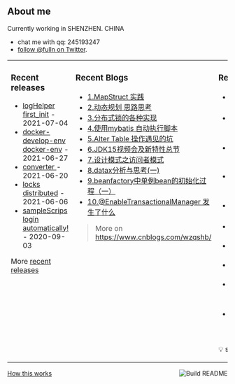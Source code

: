## About me

Currently working in SHENZHEN. CHINA 
 - chat me with qq: 245193247
 - [follow @fulln on Twitter](https://twitter.com/fulln16).
<table><tr><td valign="top">
 
 
### Recent releases

<!-- recent_releases starts -->
* [logHelper first_init](https://github.com/fulln/logHelper/releases/tag/1.0.0) - 2021-07-04
* [docker-develop-env docker-env](https://github.com/fulln/docker-develop-env/releases/tag/1.0.0) - 2021-06-27
* [converter ](https://github.com/fulln/converter/releases/tag/1.0.0) - 2021-06-20
* [locks distributed](https://github.com/fulln/locks/releases/tag/distributed) - 2021-06-06
* [sampleScrips login automatically!](https://github.com/fulln/sampleScrips/releases/tag/shell1.0) - 2020-09-03
<!-- recent_releases ends -->

More [recent releases](https://github.com/fulln/fulln/blob/master/releases.md)

</td><td valign="top">
  
### Recent Blogs

<!-- recent_blogs starts -->
<ul>
<li>
<a href="https://www.cnblogs.com/wzqshb/p/14907761.html">1.MapStruct 实践</a>
</li>
<li>
<a href="https://www.cnblogs.com/wzqshb/p/14878246.html">2.动态规划 思路思考</a>
</li>
<li>
<a href="https://www.cnblogs.com/wzqshb/p/14856569.html">3.分布式锁的各种实现</a>
</li>
<li>
<a href="https://www.cnblogs.com/wzqshb/p/14839588.html">4.使用mybatis 自动执行脚本</a>
</li>
<li>
<a href="https://www.cnblogs.com/wzqshb/p/14305905.html">5.Alter Table 操作遇见的坑</a>
</li>
<li>
<a href="https://www.cnblogs.com/wzqshb/p/13917137.html">6.JDK15视频会及新特性总节</a>
</li>
<li>
<a href="https://www.cnblogs.com/wzqshb/p/11795787.html">7.设计模式之访问者模式</a>
</li>
<li>
<a href="https://www.cnblogs.com/wzqshb/p/11778598.html">8.datax分析与思考(一)</a>
</li>
<li>
<a href="https://www.cnblogs.com/wzqshb/p/11774767.html">9.beanfactory中单例bean的初始化过程（一）</a>
</li>
<li>
<a href="https://www.cnblogs.com/wzqshb/p/11771499.html">10.@EnableTransactionalManager 发生了什么</a>
</li>
</ul>
<!-- recent_blogs ends -->
 
> More on <a>https://www.cnblogs.com/wzqshb/ </a>
 
</td><td valign="top"> 

### Recent TIL
 
<!-- recent_TIL starts -->
* [. 最短无序连续子数组](https://github.com/fulln/TIL/blob/master/leetcode/middle/findUnsortedSubarray.md) - 2021-08-03
* [kafka消息可靠性保证(二)](https://github.com/fulln/TIL/blob/master/kafka/kafkaReliability2.md) - 2021-08-02
* [kafka消息可靠性保证(一)](https://github.com/fulln/TIL/blob/master/kafka/kafkaReliability.md) - 2021-08-02
* [springCloudConfig 设置说明](https://github.com/fulln/TIL/blob/master/java/spring/springCloudConfig.md) - 2021-08-02
* [不用加减乘除做加法](https://github.com/fulln/TIL/blob/master/leetcode/easy/add.md) - 2021-08-01
* [下一个排列](https://github.com/fulln/TIL/blob/master/leetcode/middle/nextPermutation.md) - 2021-07-31
* [求1+2+…+n](https://github.com/fulln/TIL/blob/master/leetcode/middle/sumNums.md) - 2021-07-30
* [二叉树寻路](https://github.com/fulln/TIL/blob/master/leetcode/middle/pathInZigZagTree.md) - 2021-07-30
* [剑指 Offer 63. 股票的最大利润](https://github.com/fulln/TIL/blob/master/leetcode/middle/maxProfit.md) - 2021-07-28
* [剑指 Offer 60. n个骰子的点数](https://github.com/fulln/TIL/blob/master/leetcode/middle/dicesProbability.md) - 2021-07-27
<!-- recent_TIL ends -->
 
:bulb: scaryp from [here](https://github.com/fulln/TIL)
 
</td></tr></table>
<a href="https://github.com/fulln/fulln/actions"><img src="https://github.com/fulln/fulln/workflows/Build%20README.md/badge.svg" align="right" alt="Build README"></a> <a href="https://simonwillison.net/2020/Jul/10/self-updating-profile-readme/">How this works</a>
